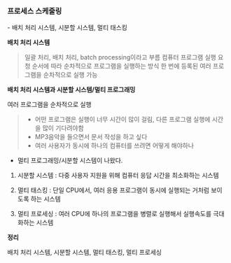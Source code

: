 ### 프로세스 스케줄링

\-    배치 처리 시스템, 시분할 시스템, 멀티 태스킹

 

**배치 처리 시스템**

>일괄 처리, 배치 처리, batch processing이라고 부름
>컴퓨터 프로그램 실행 요청 순서에 따라 순차적으로 프로그램을 실행하는 방식
>한 번에 등록된 여러 프로그램을 순차적으로 실행 가능

 


**배치 처리 시스템과 시분할 시스템/멀티 프로그래밍**

여러 프로그램을 순차적으로 실행

>-    어떤 프로그램은 실행이 너무 시간이 많이 걸림, 다른 프로그램 실행에 시간을 많이 기다려야함
>-    MP3음악을 들으면서 문서 작성을 하고 싶다
>-    여러 사용자가 동시에 하나의 컴퓨터를 쓰려면 어떻게 해야하나



- 멀티 프로그래밍/시분할 시스템이 나왔다.

 

1. 시분할 시스템 : 다중 사용자 지원을 위해 컴퓨터 응답 시간을 최소화하는 시스템

2. 멀티 태스킹 : 단일 CPU에서, 여러 응용 프로그램이 동시에 실행되는 거처럼 보이도록 하는 시스템

3. 멀티 프로세싱 : 여러 CPU에 하나의 프로그램을 병렬로 실행해서 실행속도를 극대화하는 시스템

 

**정리**

배치 처리 시스템, 시분할 시스템, 멀티 태스킹, 멀티 프로세싱

 